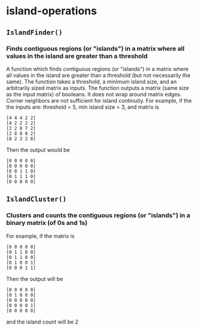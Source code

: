 # island-operations
## `IslandFinder()`
### Finds contiguous regions (or "islands") in a matrix where all values in the island are greater than a threshold

A function which finds contiguous regions (or "islands") in a matrix where 
all values in the island are greater than a threshold 
(but not necessarily the same). The function takes a threshold, 
a minimum island size, and an arbitrarily sized matrix as inputs. 
The function outputs a matrix (same size as the input matrix) 
of booleans. It does not wrap around matrix edges. Corner neighbors are 
not sufficient for island continuity. For example, if the the inputs 
are: threshold = 5, min island size = 3, and matrix is

```
[4 4 4 2 2]
[4 2 2 2 2]
[2 2 8 7 2]
[2 8 8 8 2]
[8 2 2 2 8]
```

Then the output would be

```
[0 0 0 0 0]
[0 0 0 0 0]
[0 0 1 1 0]
[0 1 1 1 0]
[0 0 0 0 0]
```

## `IslandCluster()`
### Clusters and counts the contiguous regions (or "islands") in a binary matrix (of 0s and 1s)

For example, if the matrix is

```
[0 0 0 0 0]
[0 1 1 0 0]
[0 1 1 0 0]
[0 1 0 0 1]
[0 0 0 1 1]
```

Then the output will be

```
[0 0 0 0 0]
[0 1 0 0 0]
[0 0 0 0 0]
[0 0 0 0 1]
[0 0 0 0 0]
```

and the island count will be 2
